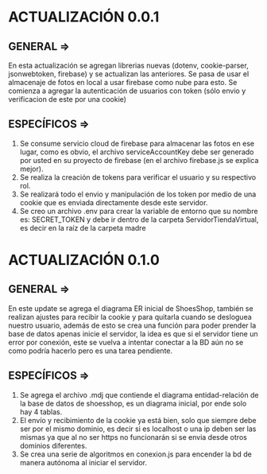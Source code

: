 # ACTUALIZACIÓN 0.0.1
## GENERAL =>
En esta actualización se agregan librerias nuevas (dotenv, cookie-parser, jsonwebtoken, firebase) y se 
actualizan las anteriores. Se pasa de usar el almacenaje de fotos en local a usar firebase como nube para esto.
Se comienza a agregar la autenticación de usuarios con token (sólo envio y verificacion de este por una cookie)

## ESPECÍFICOS =>
1. Se consume servicio cloud de firebase para almacenar las fotos en ese lugar, como es obvio, el archivo 
    serviceAccountKey debe ser generado por usted en su proyecto de firebase (en el archivo firebase.js se explica mejor).
2. Se realiza la creación de tokens para verificar el usuario y su respectivo rol.
3. Se realizará todo el envio y manipulación de los token por medio de una cookie que es enviada directamente desde este
    servidor.
4. Se creo un archivo .env para crear la variable de entorno que su nombre es: SECRET_TOKEN y debe ir dentro de la carpeta
    ServidorTiendaVirtual, es decir en la raíz de la carpeta madre

# ACTUALIZACIÓN 0.1.0
## GENERAL =>
En este update se agrega el diagrama ER inicial de ShoesShop, también se realizan ajustes para recibir la cookie y para
quitarla cuando se desloguea nuestro usuario, además de esto se crea una función para poder prender la base de datos apenas
inicie el servidor, la idea es que si el servidor tiene un error por conexión, este se vuelva a intentar conectar a la BD
aún no se como podría hacerlo pero es una tarea pendiente.

## ESPECÍFICOS =>
1. Se agrega el archivo .mdj que contiende el diagrama entidad-relación de la base de datos de shoesshop, es un diagrama 
    inicial, por ende solo hay 4 tablas.
2. El envío y recibimiento de la cookie ya está bien, solo que siempre debe ser por el mismo dominio, es decir si es localhost 
    o una ip deben ser las mismas ya que al no ser https no funcionarán si se envia desde otros dominios diferentes.
3. Se crea una serie de algoritmos en conexion.js para encender la bd de manera autónoma al iniciar el servidor.
